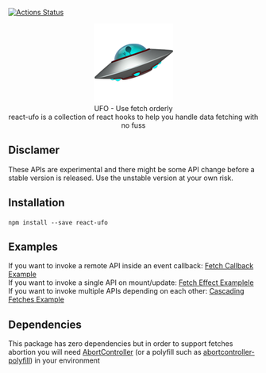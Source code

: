 [![Actions Status](https://github.com/marcellomontemagno/react-ufo/workflows/CI/badge.svg)](https://github.com/marcellomontemagno/react-ufo/actions)

<p align="center">
  <img alt="ufo" src='ufo.png'/>
  <br/>
  UFO - Use fetch orderly
  <br/>
  react-ufo is a collection of react hooks to help you handle data fetching with no fuss
</p>

## Disclamer

These APIs are experimental and there might be some API change before a stable version is released.
Use the unstable version at your own risk.

## Installation

`npm install --save react-ufo`

## Examples

If you want to invoke a remote API inside an event callback: <a href="https://github.com/marcellomontemagno/react-ufo/blob/master/src/FetchCallbackExample.js" target="_blank">Fetch Callback Example</a><br/>
If you want to invoke a single API on mount/update: <a href="https://github.com/marcellomontemagno/react-ufo/blob/master/src/FetchEffectExample.js" target="_blank">Fetch Effect Examplele</a><br/>
If you want to invoke multiple APIs depending on each other: <a href="https://github.com/marcellomontemagno/react-ufo/blob/master/src/CascadingFetchesExample.js" target="_blank">Cascading Fetches Example</a><br/>

## Dependencies

This package has zero dependencies but in order to support fetches abortion you will need  <a href="https://developer.mozilla.org/en-US/docs/Web/API/AbortController" target="_blank">AbortController</a> (or a polyfill such as <a href="https://www.npmjs.com/package/abortcontroller-polyfill" target="_blank">abortcontroller-polyfill</a>) in your environment
